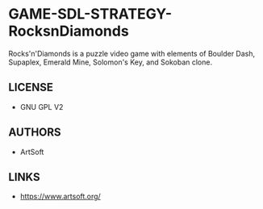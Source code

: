 # GAME-SDL-STRATEGY-RocksnDiamonds
Rocks'n'Diamonds is a puzzle video game with elements of Boulder Dash, Supaplex, Emerald Mine, Solomon's Key, and Sokoban clone. 

## LICENSE
* GNU GPL V2
  
## AUTHORS
* ArtSoft

## LINKS
* https://www.artsoft.org/
